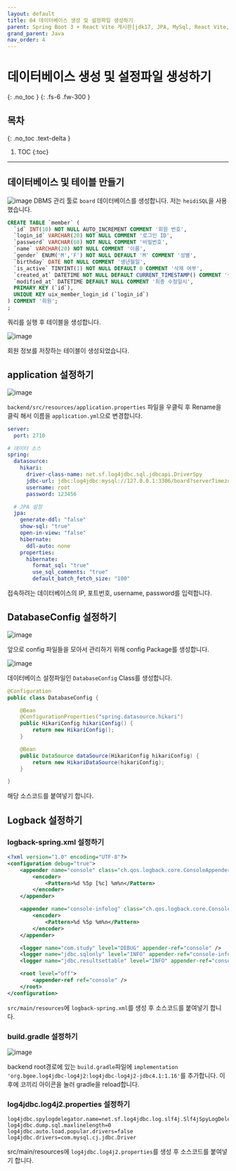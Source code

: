 ```yaml
---
layout: default
title: 04 데이터베이스 생성 및 설정파일 생성하기
parent: Spring Boot 3 + React Vite 게시판[jdk17, JPA, MySql, React Vite, JWT, Spring Boot3]
grand_parent: Java
nav_order: 4
---
```


# 데이터베이스 생성 및 설정파일 생성하기

{: .no_toc }
{: .fs-6 .fw-300 }

## 목차

{: .no_toc .text-delta }

1. TOC
   {:toc}

---

## 데이터베이스 및 테이블 만들기

![image](https://github.com/cjddn/cjddn.github.io/assets/137849066/75f45ba3-b834-4e10-8d23-ce8ebcfa46de)
DBMS 관리 툴로 `board` 데이터베이스를 생성합니다. 저는 `heidiSQL`을 사용했습니다.

```sql
CREATE TABLE `member` (
  `id` INT(10) NOT NULL AUTO_INCREMENT COMMENT '회원 번호',
  `login_id` VARCHAR(20) NOT NULL COMMENT '로그인 ID',
  `password` VARCHAR(68) NOT NULL COMMENT '비밀번호',
  `name` VARCHAR(20) NOT NULL COMMENT '이름',
  `gender` ENUM('M','F') NOT NULL DEFAULT 'M' COMMENT '성별',
  `birthday` DATE NOT NULL COMMENT '생년월일',
  `is_active` TINYINT(1) NOT NULL DEFAULT 0 COMMENT '삭제 여부',
  `created_at` DATETIME NOT NULL DEFAULT CURRENT_TIMESTAMP() COMMENT '생성일시',
  `modified_at` DATETIME DEFAULT NULL COMMENT '최종 수정일시',
  PRIMARY KEY (`id`),
  UNIQUE KEY uix_member_login_id (`login_id`)
) COMMENT '회원';
;
```

쿼리를 실행 후 테이블을 생성합니다.

![image](https://github.com/user-attachments/assets/3105f3ba-5db0-469e-84c4-a629bb9e067e)

회원 정보를 저장하는 테이블이 생성되었습니다.

## application 설정하기

![image](https://github.com/user-attachments/assets/db07971d-90ac-48e9-90bc-05e1714784dd)

`backend/src/resources/application.properties` 파일을 우클릭 후 Rename을 클릭 해서 이름을 `application.yml`으로 변경합니다.

```yml
server:
  port: 2710

# 데이터 소스
spring:
  datasource:
    hikari:
      driver-class-name: net.sf.log4jdbc.sql.jdbcapi.DriverSpy
      jdbc-url: jdbc:log4jdbc:mysql://127.0.0.1:3306/board?serverTimezone=Asia/Seoul&useUnicode=true&characterEncoding=utf8&useSSL=false&allowMultiQueries=true
      username: root
      password: 123456

  # JPA 설정
  jpa:
    generate-ddl: "false"
    show-sql: "true"
    open-in-view: "false"
    hibernate:
      ddl-auto: none
    properties:
      hibernate:
        format_sql: "true"
        use_sql_comments: "true"
        default_batch_fetch_size: "100"
```

접속하려는 데이터베이스의 IP, 포트번호, username, password를 입력합니다.

## DatabaseConfig 설정하기

![image](https://github.com/user-attachments/assets/2ac4cfca-b86b-480d-b2bc-70480941940d)

앞으로 config 파일들을 모아서 관리하기 위해 config Package를 생성합니다.

![image](https://github.com/user-attachments/assets/e39eff56-7aa7-4ee7-a845-b1352c911519)

데이터베이스 설정파일인 `DatabaseConfig` Class를 생성합니다.

```java
@Configuration
public class DatabaseConfig {

    @Bean
    @ConfigurationProperties("spring.datasource.hikari")
    public HikariConfig hikariConfig() {
        return new HikariConfig();
    }

    @Bean
    public DataSource dataSource(HikariConfig hikariConfig) {
        return new HikariDataSource(hikariConfig);
    }

}
```

해당 소스코드를 붙여넣기 합니다.

## Logback 설정하기

### logback-spring.xml 설정하기

```xml
<?xml version="1.0" encoding="UTF-8"?>
<configuration debug="true">
    <appender name="console" class="ch.qos.logback.core.ConsoleAppender">
        <encoder>
            <Pattern>%d %5p [%c] %m%n</Pattern>
        </encoder>
    </appender>

    <appender name="console-infolog" class="ch.qos.logback.core.ConsoleAppender">
        <encoder>
            <Pattern>%d %5p %m%n</Pattern>
        </encoder>
    </appender>

    <logger name="com.study" level="DEBUG" appender-ref="console" />
    <logger name="jdbc.sqlonly" level="INFO" appender-ref="console-infolog" />
    <logger name="jdbc.resultsettable" level="INFO" appender-ref="console-infolog" />

    <root level="off">
        <appender-ref ref="console" />
    </root>
</configuration>
```

`src/main/resources`에 `logback-spring.xml`를 생성 후 소스코드를 붙여넣기 합니다.

### build.gradle 설정하기

![image](https://github.com/user-attachments/assets/ab7ccfeb-1aff-488b-bc77-a94ba6185429)

backend root경로에 있는 `build.gradle`파일에 `implementation 'org.bgee.log4jdbc-log4j2:log4jdbc-log4j2-jdbc4.1:1.16'`를 추가합니다.
이후에 코끼리 아이콘을 눌러 gradle을 reload합니다.

### log4jdbc.log4j2.properties 설정하기

```properties
log4jdbc.spylogdelegator.name=net.sf.log4jdbc.log.slf4j.Slf4jSpyLogDelegator
log4jdbc.dump.sql.maxlinelength=0
log4jdbc.auto.load.popular.drivers=false
log4jdbc.drivers=com.mysql.cj.jdbc.Driver
```

src/main/resources에 `log4jdbc.log4j2.properties`를 생성 후 소스코드를 붙여넣기 합니다.

